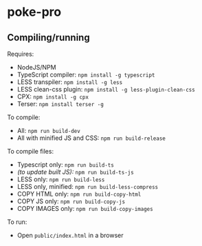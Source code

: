 # poke-pro

## Compiling/running
Requires: 
- NodeJS/NPM
- TypeScript compiler: `npm install -g typescript`
- LESS transpiler: `npm install -g less`
- LESS clean-css plugin: `npm install -g less-plugin-clean-css`
- CPX: `npm install -g cpx`
- Terser: `npm install terser -g`

To compile:
 - All: `npm run build-dev`
 - All with minified JS and CSS: `npm run build-release`

 To compile files:
 - Typescript only: `npm run build-ts`
 - *(to update built JS):* `npm run build-ts-js`
 - LESS only: `npm run build-less`
 - LESS only, minified: `npm run build-less-compress`
 - COPY HTML only: `npm run build-copy-html`
 - COPY JS only: `npm run build-copy-js`
 - COPY IMAGES only: `npm run build-copy-images`

 To run:
 - Open `public/index.html` in a browser